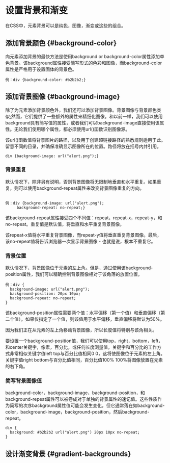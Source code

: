 # 设置背景和渐变

在CSS中，元素背景可以是纯色，图像，渐变或这些的组合。

## 添加背景颜色 {#background-color}

向元素添加背景的最快方法是使用background or background-color属性添加单色背景。该background属性接受简写形式的色彩和图像，而background-color属性是严格用于设置固体的背景色。

```
例：div {background-color: #b2b2b2;}
```

## 添加背景图像 {#background-image}

除了为元素添加背景颜色外，我们还可以添加背景图像。背景图像与背景颜色类似;然而，它们提供了一些额外的属性来精细化图像。和以前一样，我们可以使用background具有简写值的属性，或者我们可以background-image直接使用该属性。无论我们使用哪个属性，都必须使用url\(\)函数识别图像源。

该url\(\)函数值将背景图片的路径，以及用于创建超链接路径的熟悉规则适用于此。留意不同的目录，并确保准确显示图像所在的位置。路径将放在括号内并引用。

```
div {background-image: url("alert.png");}
```

### 背景重复

默认情况下，除非另有说明，否则背景图像将无限制地垂直和水平重复。如果重复，则可以使用background-repeat属性来改变背景图像重复的方向。

```

例：div {background-image: url("alert.png");
     background-repeat: no-repeat;}

```

该background-repeat属性接受四个不同值：repeat，repeat-x，repeat-y，和no-repeat。重复值是默认值，将垂直和水平重复背景图像。

该repeat-x值将水平重复背景图像，而repeat-y值将垂直重复背景图像。最后，该no-repeat值将告诉浏览器一次显示背景图像 - 也就是说，根本不重复它。

### 背景位置

默认情况下，背景图像位于元素的左上角。但是，通过使用该background-position属性，我们可以精确控制背景图像相对于该角落的放置位置。

```
例：div {
  background-image: url("alert.png");
  background-position: 20px 10px;
  background-repeat: no-repeat;
}

```

该background-position属性需要两个值：水平偏移（第一个值）和垂直偏移（第二个值）。如果仅指定了一个值，则该值用于水平偏移，垂直偏移将默认为50%。

因为我们正在从元素的左上角移动背景图像，所以长度值将特别与该角相关。

要设置一个background-position值，我们可以使用top，right，bottom，left，和center关键字，像素，百分比，或任何长度测量值。关键字和百分比的工作方式非常相似关键字值left top与百分比值相同0 0，这将使图像位于元素的左上角。关键字值right bottom与百分比值相同，百分比值100% 100%将图像放置在元素的右下角。

### 简写背景图像值

background-color，background-image，background-position，和background-repeat属性可以被卷成对于单独的背景属性的速记值。这些性质作为简写的次序background属性值可能会发生变化，但它通常落在如background-color，background-image，background-position，然后background-repeat。

```
div {
  background: #b2b2b2 url("alert.png") 20px 10px no-repeat;
}
```

## 设计渐变背景 {#gradient-backgrounds}



































































































































